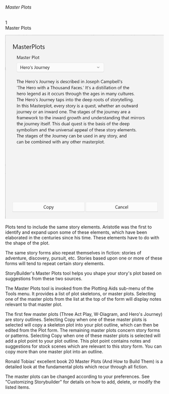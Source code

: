 ###### Master Plots ######
1 <br/>
Master Plots <br/>

![](Tools-Master-Plots.png)

Plots tend to include the same story elements.  Aristotle was the first to identify and expand upon some of these elements, which have been elaborated in the centuries since his time.  These elements have to do with the shape of the plot. <br/>

The same story forms also repeat themselves in fiction: stories of adventure, discovery, pursuit, etc.  Stories based upon one or more of these forms will tend to repeat certain story elements. <br/>

StoryBuilder's Master Plots tool helps you shape your story's plot based on suggestions from these two sources. <br/>

The Master Plots tool is invoked from the Plotting Aids sub-menu of the Tools menu.  It provides a list of plot skeletons, or master plots.  Selecting one of the master plots from the list at the top of the form will display  notes relevant to that master plot.  <br/>

The first few master plots (Three Act Play, W-Diagram,  and Hero's Journey) are story outlines.  Selecting Copy when one of these master plots is selected will copy a skeleton plot into your plot outline, which can then be edited from the Plot form. The remaining master plots concern story forms or patterns.  Selecting Copy when one of these master plots is selected will add a plot point to your  plot outline.  This plot point contains notes and suggestions for stock scenes which are relevant to this story form.  You can copy more than one master plot into an outline. <br/>

Ronald Tobias' excellent book 20 Master Plots (And How to Build Them) is a detailed look at the fundamental plots which recur through all fiction. <br/>

The master plots can be changed according to your preferences.  See "Customizing  Storybuilder" for details on how to add, delete, or modify the listed items. <br/>

